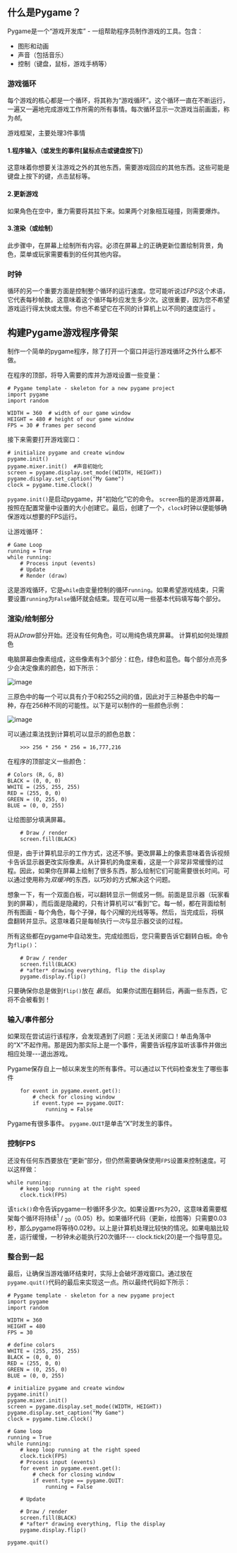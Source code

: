 ## 什么是Pygame？

Pygame是一个“游戏开发库” - 一组帮助程序员制作游戏的工具。包含：

*   图形和动画
*   声音（包括音乐）
*   控制（键盘，鼠标，游戏手柄等）

### 游戏循环

每个游戏的核心都是一个循环，将其称为“游戏循环”。这个循环一直在不断运行，一遍又一遍地完成游戏工作所需的所有事情。每次循环显示一次游戏当前画面，称为*帧*。

游戏框架，主要处理3件事情

#### 1.程序输入（或发生的事件[鼠标点击或键盘按下]）

这意味着你想要关注游戏之外的其他东西，需要游戏回应的其他东西。这些可能是键盘上按下的键，点击鼠标等。

#### 2.更新游戏

如果角色在空中，重力需要将其拉下来。如果两个对象相互碰撞，则需要爆炸。

#### 3.渲染（或绘制）

此步骤中，在屏幕上绘制所有内容。必须在屏幕上的正确更新位置绘制背景，角色，菜单或玩家需要看到的任何其他内容。

### 时钟

循环的另一个重要方面是控制整个循环的运行速度。您可能听说过*FPS*这个术语，它代表每秒帧数。这意味着这个循环每秒应发生多少次。这很重要，因为您不希望游戏运行得太快或太慢。你也不希望它在不同的计算机上以不同的速度运行 。

## 构建Pygame游戏程序骨架

制作一个简单的pygame程序，除了打开一个窗口并运行游戏循环之外什么都不做。

在程序的顶部，将导入需要的库并为游戏设置一些变量：

```
# Pygame template - skeleton for a new pygame project
import pygame
import random

WIDTH = 360  # width of our game window
HEIGHT = 480 # height of our game window
FPS = 30 # frames per second
```

接下来需要打开游戏窗口：

```
# initialize pygame and create window
pygame.init()
pygame.mixer.init()  #声音初始化
screen = pygame.display.set_mode((WIDTH, HEIGHT))
pygame.display.set_caption("My Game")
clock = pygame.time.Clock()
```

`pygame.init()`是启动pygame，并“初始化”它的命令。 `screen`指的是游戏屏幕，按照在配置常量中设置的大小创建它。最后，创建了一个，`clock`时钟以便能够确保游戏以想要的FPS运行。

让游戏循环：

```
# Game Loop
running = True
while running:
    # Process input (events)
    # Update
    # Render (draw)
```

这是游戏循环，它是`while`由变量控制的循环`running`。如果希望游戏结束，只需要设置`running`为`False`循环就会结束。现在可以用一些基本代码填写每个部分。

### 渲染/绘制部分

将从*Draw*部分开始。还没有任何角色，可以用纯色填充屏幕。
计算机如何处理颜色

电脑屏幕由像素组成，这些像素有3个部分：红色，绿色和蓝色。每个部分点亮多少会决定像素的颜色，如下所示：

![image](http://upload-images.jianshu.io/upload_images/468490-f0379f472cbc2f06.png?imageMogr2/auto-orient/strip%7CimageView2/2/w/1240)

三原色中的每一个可以具有介于0和255之间的值，因此对于三种基色中的每一种，存在256种不同的可能性。以下是可以制作的一些颜色示例：

![image](http://upload-images.jianshu.io/upload_images/468490-9c04638c13ffe1e6.png?imageMogr2/auto-orient/strip%7CimageView2/2/w/1240)

可以通过乘法找到计算机可以显示的颜色总数：

```
    >>> 256 * 256 * 256 = 16,777,216
```

在程序的顶部定义一些颜色：

```
# Colors (R, G, B)
BLACK = (0, 0, 0)
WHITE = (255, 255, 255)
RED = (255, 0, 0)
GREEN = (0, 255, 0)
BLUE = (0, 0, 255)
```

让绘图部分填满屏幕。

```
    # Draw / render
    screen.fill(BLACK)
```

但是，由于计算机显示的工作方式，这还不够。更改屏幕上的像素意味着告诉视频卡告诉显示器更改实际像素。从计算机的角度来看，这是一个非常非常缓慢的过程。因此，如果你在屏幕上绘制了很多东西，那么绘制它们可能需要很长时间。可以通过使用称为*双缓冲*的东西，以巧妙的方式解决这个问题。

想象一下，有一个双面白板，可以翻转显示一侧或另一侧。前面是显示器（玩家看到的屏幕），而后面是隐藏的，只有计算机可以“看到”它。每一帧，都在背面绘制所有图画 - 每个角色，每个子弹，每个闪耀的光线等等。然后，当完成后，将棋盘翻转并显示。这意味着只是每帧执行*一次*与显示器交谈的过程。

所有这些都在pygame中自动发生。完成绘图后，您只需要告诉它翻转白板。命令为`flip()`：

```
    # Draw / render
    screen.fill(BLACK)
    # *after* drawing everything, flip the display
    pygame.display.flip()
```

只要确保你总是做到`flip()`放在 *最后*。
如果你试图在翻转后，再画一些东西，它将不会被看到！

### 输入/事件部分

如果现在尝试运行该程序，会发现遇到了问题：无法关闭窗口！单击角落中的“X”不起作用。那是因为那实际上是一个事件，需要告诉程序监听该事件并做出相应处理---退出游戏。

Pygame保存自上一帧以来发生的所有事件。可以通过以下代码检查发生了哪些事件

```
    for event in pygame.event.get():
        # check for closing window
        if event.type == pygame.QUIT:
            running = False
```

Pygame有很多事件。 `pygame.QUIT`是单击“X”时发生的事件。

### 控制FPS

还没有任何东西要放在“更新”部分，但仍然需要确保使用`FPS`设置来控制速度。可以这样做：

```
while running:
    # keep loop running at the right speed
    clock.tick(FPS)
```

该`tick()`命令告诉pygame一秒循环多少次。如果设置`FPS`为20，这意味着需要框架每个循环将持续<sup>1</sup> / <sub>20</sub>（0.05）秒。如果循环代码（更新，绘图等）只需要0.03秒，那么pygame将等待0.02秒。以上是计算机处理比较快的情况。如果电脑比较差，运行缓慢，一秒钟未必能执行20次循环--- clock.tick(20)是一个指导意见。

### 整合到一起

最后，让确保当游戏循环结束时，实际上会破坏游戏窗口。通过放在`pygame.quit()`代码的最后来实现这一点。所以最终代码如下所示：

```
# Pygame template - skeleton for a new pygame project
import pygame
import random

WIDTH = 360
HEIGHT = 480
FPS = 30

# define colors
WHITE = (255, 255, 255)
BLACK = (0, 0, 0)
RED = (255, 0, 0)
GREEN = (0, 255, 0)
BLUE = (0, 0, 255)

# initialize pygame and create window
pygame.init()
pygame.mixer.init()
screen = pygame.display.set_mode((WIDTH, HEIGHT))
pygame.display.set_caption("My Game")
clock = pygame.time.Clock()

# Game loop
running = True
while running:
    # keep loop running at the right speed
    clock.tick(FPS)
    # Process input (events)
    for event in pygame.event.get():
        # check for closing window
        if event.type == pygame.QUIT:
            running = False

    # Update

    # Draw / render
    screen.fill(BLACK)
    # *after* drawing everything, flip the display
    pygame.display.flip()

pygame.quit()
```

